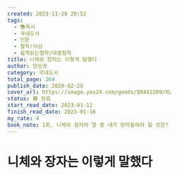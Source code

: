 ```yaml
---
created: 2023-11-28 20:52
tags:
  - 📚독서
  - 국내도서
  - 인문
  - 철학/사상
  - 쉽게읽는철학/대중철학
title: 니체와 장자는 이렇게 말했다
author: 양승권
category: 국내도서
total_page: 264
publish_date: 2020-02-28
cover_url: https://image.yes24.com/goods/88442209/XL
status: 🟩 완료
start_read_date: 2023-01-12
finish_read_date: 2023-01-16
my_rate: 4
book_note: 1회, 니체와 장자의 말 중 내가 받아들여하 할 것은?
---
```


# 니체와 장자는 이렇게 말했다

